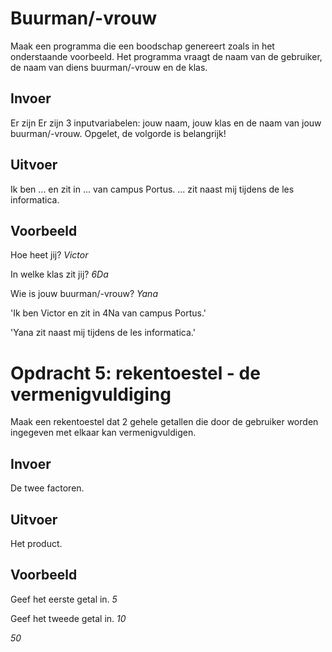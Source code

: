 # Buurman/-vrouw

Maak een programma die een boodschap genereert zoals in het onderstaande voorbeeld. Het programma vraagt de naam van de gebruiker, de naam van diens buurman/-vrouw en de klas.

## Invoer

Er zijn Er zijn 3 inputvariabelen: jouw naam, jouw klas en de naam van jouw buurman/-vrouw.
Opgelet, de volgorde is belangrijk!

## Uitvoer

Ik ben ... en zit in ... van campus Portus. ... zit naast mij tijdens de les informatica.

## Voorbeeld

Hoe heet jij? *Victor*

In welke klas zit jij? *6Da*

Wie is jouw buurman/-vrouw? *Yana*

'Ik ben Victor en zit in 4Na van campus Portus.'

'Yana zit naast mij tijdens de les informatica.'

# Opdracht 5: rekentoestel - de vermenigvuldiging
Maak een rekentoestel dat 2 gehele getallen die door de gebruiker worden ingegeven met elkaar kan vermenigvuldigen.

## Invoer
De twee factoren.

## Uitvoer
Het product.

## Voorbeeld
Geef het eerste getal in. *5*

Geef het tweede getal in. *10*

*50*